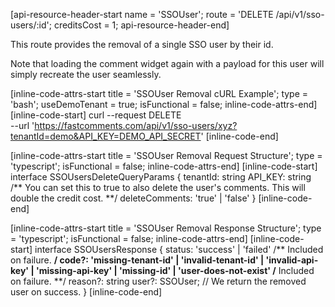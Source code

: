 [api-resource-header-start name = 'SSOUser'; route = 'DELETE /api/v1/sso-users/:id'; creditsCost = 1; api-resource-header-end]

This route provides the removal of a single SSO user by their id.

Note that loading the comment widget again with a payload for this user will simply recreate the user seamlessly.

[inline-code-attrs-start title = 'SSOUser Removal cURL Example'; type = 'bash'; useDemoTenant = true; isFunctional = false; inline-code-attrs-end]
[inline-code-start]
curl --request DELETE \
  --url 'https://fastcomments.com/api/v1/sso-users/xyz?tenantId=demo&API_KEY=DEMO_API_SECRET'
[inline-code-end]

[inline-code-attrs-start title = 'SSOUser Removal Request Structure'; type = 'typescript'; isFunctional = false; inline-code-attrs-end]
[inline-code-start]
interface SSOUsersDeleteQueryParams {
    tenantId: string
    API_KEY: string
    /** You can set this to true to also delete the user's comments. This will double the credit cost. **/
    deleteComments: 'true' | 'false'
}
[inline-code-end]

[inline-code-attrs-start title = 'SSOUser Removal Response Structure'; type = 'typescript'; isFunctional = false; inline-code-attrs-end]
[inline-code-start]
interface SSOUsersResponse {
    status: 'success' | 'failed'
    /** Included on failure. **/
    code?: 'missing-tenant-id' | 'invalid-tenant-id' | 'invalid-api-key' | 'missing-api-key' | 'missing-id' | 'user-does-not-exist'
    /** Included on failure. **/
    reason?: string
    user?: SSOUser; // We return the removed user on success.
}
[inline-code-end]
